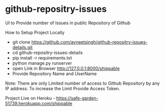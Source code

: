 # github-repositry-issues
UI to Provide number of Issues in public Repository of Github 

How to Setup Project Locally 
- git clone https://github.com/avneetsingh/github-repositry-issues-details.git
- cd github-repositry-issues-details
- pip install -r requirements.txt
- python manage.py runserver
- open Link in  Browser http://127.0.0.1:8000/shippable
- Provide Repository Name and UserName

Note: There are only Limited number of access to Github Repository by any IP address. To increase the Limit Provide Access Token.

Project Live on Heroku  - https://safe-garden-51739.herokuapp.com/shippable
